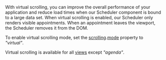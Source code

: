 With virtual scrolling, you can improve the overall performance of your application and reduce load times when our Scheduler component is bound to a large data set. When virtual scrolling is enabled, our Scheduler only renders visible appointments. When an appointment leaves the viewport, the Scheduler removes it from the DOM.

To enable virtual scrolling mode, set the [scrolling](/Documentation/ApiReference/UI_Components/dxScheduler/Configuration/scrolling).[mode](/Documentation/ApiReference/UI_Components/dxScheduler/Configuration/scrolling/#mode) property to *"virtual"*.

Virtual scrolling is available for all [views](/Documentation/ApiReference/UI_Components/dxScheduler/Configuration/views/) except *"agenda"*.
<!--split-->